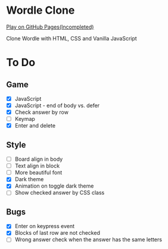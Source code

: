 # Wordle Clone
[Play on GitHub Pages(Incompleted)](https://thkim7527.github.io/WordleClone/)

Clone Wordle with HTML, CSS and Vanilla JavaScript


# To Do
## Game
- [x] JavaScript
- [x] JavaScript - end of body vs. defer
- [x] Check answer by row
- [ ] Keymap
- [x] Enter and delete

## Style
- [ ] Board align in body 
- [ ] Text align in block
- [ ] More beautiful font
- [x] Dark theme
- [x] Animation on toggle dark theme
- [ ] Show checked answer by CSS class

## Bugs
- [x] Enter on keypress event
- [x] Blocks of last row are not checked
- [ ] Wrong answer check when the answer has the same letters
